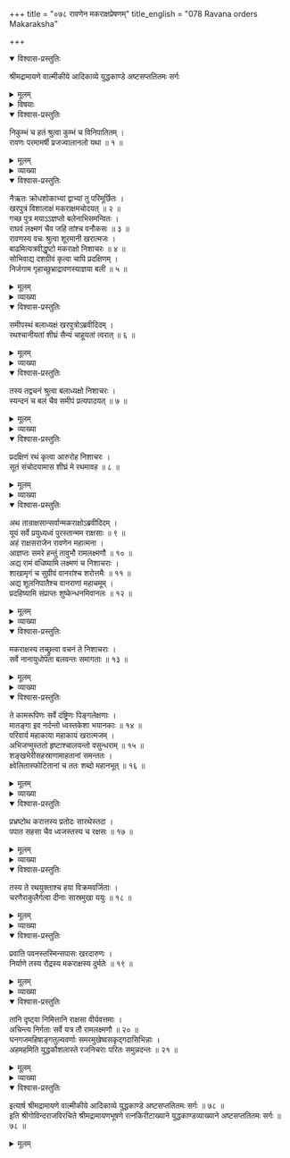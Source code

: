 +++
title = "०७८ रावणेन मकराक्षप्रेषणम्"
title_english = "078 Ravana orders Makaraksha"

+++

<details open><summary>विश्वास-प्रस्तुतिः</summary>

श्रीमद्रामायणे वाल्मीकीये आदिकाव्ये युद्धकाण्डे अष्टसप्ततितमः सर्गः
</details>

<details><summary>मूलम्</summary>

श्रीमद्रामायणे वाल्मीकीये आदिकाव्ये युद्धकाण्डे अष्टसप्ततितमः सर्गः
</details>

<details><summary>विषयाः</summary>

रावणप्रेरणया समरायनिस्सरतिमकराक्षे राक्षसैस्तत्समयसमुद्भूतदुर्निमित्तनिरीक्षणेपि तदलक्षीकरणेनरणाय तदनुसरणम् ॥ १ ॥

</details>

<details open><summary>विश्वास-प्रस्तुतिः</summary>

निकुम्भं च हतं श्रुत्वा कुम्भं च विनिपातितम् ।  
रावणः परमामर्षी प्रजज्वालानलो यथा ॥ १ ॥
</details>

<details><summary>मूलम्</summary>

निकुम्भं च हतं श्रुत्वा कुम्भं च विनिपातितम् ।  
रावणः परमामर्षी प्रजज्वालानलो यथा ॥ १ ॥
</details>

<details><summary>व्याख्या</summary>

अथ मकराक्षनिर्गमोष्टसप्ततितमे, प्रथमपक्षे अयं दशम्यां प्रातः, द्वितीयपक्षे तु दशम्यां प्रातरारभ्य कम्पनवधप्रहस्तवधरावणमुकुटभङ्गकुम्भकर्णप्रबोधतद्वधाः, अथापराह्ने ब्रह्मास्त्र -बन्धः रात्रौ तन्मोक्षलङ्कादहनकुम्भनिकुम्भयूपाक्षशोणिताक्षप्रजङ्घ कम्पनमकराक्षवधाः- निकुम्भं चेत्यादि ॥ १ ॥
</details>

<details open><summary>विश्वास-प्रस्तुतिः</summary>

नैऋतः क्रोधशोकाभ्यां द्वाभ्यां तु परिमूर्छितः ।  
खरपुत्रं विशालाक्षं मकराक्षमचोदयत् ॥ २ ॥  
गच्छ पुत्र मयाऽऽज्ञप्तो बलेनाभिसमन्वितः ।  
राघवं लक्ष्मणं चैव जहि तांश्च वनौकसः ॥ ३ ॥  
रावणस्य वचः श्रुत्वा शूरमानी खरात्मजः ।  
बाढमित्यत्रवीद्धृष्टो मकराक्षो निशाचरः ॥ ४ ॥  
सोभिवाद्य दशग्रीवं कृत्वा चापि प्रदक्षिणम् ।  
निर्जगाम गृहाच्छुभ्राद्रावणस्याज्ञया बली ॥ ५ ॥
</details>

<details><summary>मूलम्</summary>

नैऋतः क्रोधशोकाभ्यां द्वाभ्यां तु परिमूर्छितः ।  
खरपुत्रं विशालाक्षं मकराक्षमचोदयत् ॥ २ ॥  
गच्छ पुत्र मयाऽऽज्ञप्तो बलेनाभिसमन्वितः ।  
राघवं लक्ष्मणं चैव जहि तांश्च वनौकसः ॥ ३ ॥  
रावणस्य वचः श्रुत्वा शूरमानी खरात्मजः ।  
बाढमित्यत्रवीद्धृष्टो मकराक्षो निशाचरः ॥ ४ ॥  
सोभिवाद्य दशग्रीवं कृत्वा चापि प्रदक्षिणम् ।  
निर्जगाम गृहाच्छुभ्राद्रावणस्याज्ञया बली ॥ ५ ॥
</details>

<details><summary>व्याख्या</summary>

परिमूर्च्छितः व्याप्तः ॥ २-५ ॥
</details>

<details open><summary>विश्वास-प्रस्तुतिः</summary>

समीपस्थं बलाध्यक्षं खरपुत्रोऽब्रवीदिदम् ।  
रथश्चानीयतां शीघ्रं सैन्यं चाहूयतां त्वरात् ॥ ६ ॥
</details>

<details><summary>मूलम्</summary>

समीपस्थं बलाध्यक्षं खरपुत्रोऽब्रवीदिदम् ।  
रथश्चानीयतां शीघ्रं सैन्यं चाहूयतां त्वरात् ॥ ६ ॥
</details>

<details><summary>व्याख्या</summary>

त्वरातूत्वरया ॥ ६ ॥
</details>

<details open><summary>विश्वास-प्रस्तुतिः</summary>

तस्य तद्वचनं श्रुत्वा बलाध्यक्षो निशाचरः ।  
स्यन्दनं च बलं चैव समीपं प्रत्यपादयत् ॥ ७ ॥
</details>

<details><summary>मूलम्</summary>

तस्य तद्वचनं श्रुत्वा बलाध्यक्षो निशाचरः ।  
स्यन्दनं च बलं चैव समीपं प्रत्यपादयत् ॥ ७ ॥
</details>

<details><summary>व्याख्या</summary>

प्रत्यपादयत् प्रापयत् ॥ ७ ॥
</details>

<details open><summary>विश्वास-प्रस्तुतिः</summary>

प्रदक्षिणं रथं कृत्वा आरुरोह निशाचरः ।  
सूतं संचोदयामास शीघ्रं मे रथमावह ॥ ८ ॥
</details>

<details><summary>मूलम्</summary>

प्रदक्षिणं रथं कृत्वा आरुरोह निशाचरः ।  
सूतं संचोदयामास शीघ्रं मे रथमावह ॥ ८ ॥
</details>

<details><summary>व्याख्या</summary>

आवह चोदय । अत्रेतिकरणं द्रष्टव्यम् ॥ ८ ॥
</details>

<details open><summary>विश्वास-प्रस्तुतिः</summary>

अथ तान्राक्षसान्सर्वान्मकराक्षोऽब्रवीदिदम् ।  
यूयं सर्वे प्रयुध्यध्वं पुरस्तान्मम राक्षसाः ॥ ९ ॥  
अहं राक्षसराजेन रावणेन महात्मना ।  
आज्ञप्तः समरे हन्तुं तावुभौ रामलक्ष्मणौ ॥ १० ॥  
अद्य रामं वधिष्यामि लक्ष्मणं च निशाचराः ।  
शाखामृगं च सुग्रीवं वानरांश्च शरोत्तमैः ॥ ११ ॥  
अद्य शूलनिपातैश्च वानराणां महाचमूम् ।  
प्रदहिष्यामि संप्राप्तः शुष्केन्धनमिवानलः ॥ १२ ॥
</details>

<details><summary>मूलम्</summary>

अथ तान्राक्षसान्सर्वान्मकराक्षोऽब्रवीदिदम् ।  
यूयं सर्वे प्रयुध्यध्वं पुरस्तान्मम राक्षसाः ॥ ९ ॥  
अहं राक्षसराजेन रावणेन महात्मना ।  
आज्ञप्तः समरे हन्तुं तावुभौ रामलक्ष्मणौ ॥ १० ॥  
अद्य रामं वधिष्यामि लक्ष्मणं च निशाचराः ।  
शाखामृगं च सुग्रीवं वानरांश्च शरोत्तमैः ॥ ११ ॥  
अद्य शूलनिपातैश्च वानराणां महाचमूम् ।  
प्रदहिष्यामि संप्राप्तः शुष्केन्धनमिवानलः ॥ १२ ॥
</details>

<details><summary>व्याख्या</summary>

अथतानित्यादिचतुःश्लोक्येकान्वया ॥ ९ – १२ ॥
</details>

<details open><summary>विश्वास-प्रस्तुतिः</summary>

मकराक्षस्य तच्छ्रुत्वा वचनं ते निशाचराः ।  
सर्वे नानायुधोपेता बलवन्तः समागताः ॥ १३ ॥
</details>

<details><summary>मूलम्</summary>

मकराक्षस्य तच्छ्रुत्वा वचनं ते निशाचराः ।  
सर्वे नानायुधोपेता बलवन्तः समागताः ॥ १३ ॥
</details>

<details><summary>व्याख्या</summary>

समागताः समाजग्मुः ॥ १३ ॥
</details>

<details open><summary>विश्वास-प्रस्तुतिः</summary>

ते कामरूपिणः सर्वे दंष्ट्रिणः पिङ्गलेक्षणाः ।  
मातङ्गा इव नर्दन्तो ध्वस्तकेशा भयानकाः ॥ १४ ॥  
परिवार्य महाकाया महाकायं खरात्मजम् ।  
अभिजग्मुस्ततो हृष्टाश्चालयन्तो वसुन्धराम् ॥ १५ ॥  
शङ्खभेरीसहस्राणामाहतानां समन्ततः ।  
क्ष्वेलितास्फोटितानां च ततः शब्दो महानभूत् ॥ १६ ॥
</details>

<details><summary>मूलम्</summary>

ते कामरूपिणः सर्वे दंष्ट्रिणः पिङ्गलेक्षणाः ।  
मातङ्गा इव नर्दन्तो ध्वस्तकेशा भयानकाः ॥ १४ ॥  
परिवार्य महाकाया महाकायं खरात्मजम् ।  
अभिजग्मुस्ततो हृष्टाश्चालयन्तो वसुन्धराम् ॥ १५ ॥  
शङ्खभेरीसहस्राणामाहतानां समन्ततः ।  
क्ष्वेलितास्फोटितानां च ततः शब्दो महानभूत् ॥ १६ ॥
</details>

<details><summary>व्याख्या</summary>

ते कामरूपिण इत्यादिश्लोकद्वयमेकान्वयम् ॥ १४–१६ ॥
</details>

<details open><summary>विश्वास-प्रस्तुतिः</summary>

प्रभ्रष्टोथ करात्तस्य प्रतोदः सारथेस्तदा ।  
पपात सहसा चैव ध्वजस्तस्य च रक्षसः ॥ १७ ॥
</details>

<details><summary>मूलम्</summary>

प्रभ्रष्टोथ करात्तस्य प्रतोदः सारथेस्तदा ।  
पपात सहसा चैव ध्वजस्तस्य च रक्षसः ॥ १७ ॥
</details>

<details><summary>व्याख्या</summary>

करात्तस्य आत्तकरस्य वशीकृतकरस्य । लघुहस्तस्येति यावत् ॥ १७ ॥
</details>

<details open><summary>विश्वास-प्रस्तुतिः</summary>

तस्य ते रथयुक्ताश्च हया विक्रमवर्जिताः ।  
चरणैराकुलैर्गत्वा दीनाः सास्रमुखा ययुः ॥ १८ ॥
</details>

<details><summary>मूलम्</summary>

तस्य ते रथयुक्ताश्च हया विक्रमवर्जिताः ।  
चरणैराकुलैर्गत्वा दीनाः सास्रमुखा ययुः ॥ १८ ॥
</details>

<details><summary>व्याख्या</summary>

विक्रमवर्जिताः विविधपदन्यासविरहिताः । प्रथममाकुलैश्चरणैर्गत्वा पश्चाद्ययुरित्यर्थः ॥ १८ ॥
</details>

<details open><summary>विश्वास-प्रस्तुतिः</summary>

प्रवाति पवनस्तस्मिन्सपासः खरदारुणः ।  
निर्याणे तस्य रौद्रस्य मकराक्षस्य दुर्मतेः ॥ १९ ॥
</details>

<details><summary>मूलम्</summary>

प्रवाति पवनस्तस्मिन्सपासः खरदारुणः ।  
निर्याणे तस्य रौद्रस्य मकराक्षस्य दुर्मतेः ॥ १९ ॥
</details>

<details><summary>व्याख्या</summary>

सपांसुः अतएव खरदारुणः खरः परुषः दारुणो भयंकरश्च ॥ १९ ॥
</details>

<details open><summary>विश्वास-प्रस्तुतिः</summary>

तानि दृष्ट्वा निमित्तानि राक्षसा वीर्यवत्तमाः ।  
अचिन्त्य निर्गताः सर्वे यत्र तौ रामलक्ष्मणौ ॥ २० ॥  
घनगजमहिषाङ्गतुल्यवर्णाः समरमुखेष्वसकृद्गदासिभिन्नाः ।  
अहमहमिति युद्धकौशलास्ते रजनिचराः परितः समुन्नदन्तः ॥ २१ ॥
</details>

<details><summary>मूलम्</summary>

तानि दृष्ट्वा निमित्तानि राक्षसा वीर्यवत्तमाः ।  
अचिन्त्य निर्गताः सर्वे यत्र तौ रामलक्ष्मणौ ॥ २० ॥  
घनगजमहिषाङ्गतुल्यवर्णाः समरमुखेष्वसकृद्गदासिभिन्नाः ।  
अहमहमिति युद्धकौशलास्ते रजनिचराः परितः समुन्नदन्तः ॥ २१ ॥
</details>

<details><summary>व्याख्या</summary>

तानीत्यादिश्लोकद्वयमेकान्वयं । असकृद्गदासिभिन्ना इत्यनेन शौर्यातिशयः सूचितः । युद्धकौशलाः युद्धकुशलाः । स्वार्थेण् । अहमहमिति वदन्तः । अचिन्त्य निर्गता इति पूर्वेण संबन्धः ॥ २० – २१ ॥
</details>

<details open><summary>विश्वास-प्रस्तुतिः</summary>

इत्यार्ष श्रीमद्रामायणे वाल्मीकीये आदिकाव्ये युद्धकाण्डे अष्टसप्ततितमः सर्गः ॥ ७८ ॥  
इति श्रीगोविन्दराजविरचिते श्रीमद्रामायणभूषणे रत्नकिरीटाख्याने युद्धकाण्डव्याख्याने अष्टसप्ततितमः सर्गः ॥ ७८ ॥
</details>

<details><summary>मूलम्</summary>

इत्यार्ष श्रीमद्रामायणे वाल्मीकीये आदिकाव्ये युद्धकाण्डे अष्टसप्ततितमः सर्गः ॥ ७८ ॥  
इति श्रीगोविन्दराजविरचिते श्रीमद्रामायणभूषणे रत्नकिरीटाख्याने युद्धकाण्डव्याख्याने अष्टसप्ततितमः सर्गः ॥ ७८ ॥
</details>

